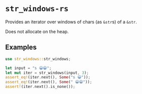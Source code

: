 # `str_windows-rs`

Provides an iterator over windows of chars (as `&str`s) of a `&str`.

Does not allocate on the heap.

## Examples

```rust
use str_windows::str_windows;

let input = "s 😀😁";
let mut iter = str_windows(input, 3);
assert_eq!(iter.next(), Some("s 😀"));
assert_eq!(iter.next(), Some(" 😀😁"));
assert!(iter.next().is_none());
```
